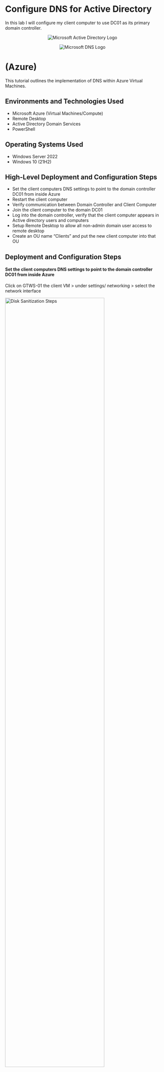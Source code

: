 # Configure DNS for Active Directory
In this lab I will configure my client computer to use DC01 as its primary domain controller.

<p align="center">
<img src="https://i.imgur.com/pU5A58S.png" alt="Microsoft Active Directory Logo"/>
</p>
<p align="center">
<img src="https://i.imgur.com/kqtK3EL.png" alt="Microsoft DNS Logo"/>
</p>

<h1> (Azure)</h1>
This tutorial outlines the implementation of DNS within Azure Virtual Machines.<br />


<h2>Environments and Technologies Used</h2>

- Microsoft Azure (Virtual Machines/Compute)
- Remote Desktop
- Active Directory Domain Services
- PowerShell

<h2>Operating Systems Used </h2>

- Windows Server 2022
- Windows 10 (21H2)

<h2>High-Level Deployment and Configuration Steps</h2>

- Set the client computers DNS settings to point to the domain controller DC01 from inside Azure
- Restart the client computer
- Verify communication between Domain Controller and Client Computer
- Join the client computer to the domain DC01
- Log into the domain controller, verify that the client computer appears
  in Active directory users and computers
- Setup Remote Desktop to allow all non-admin domain user access to remote desktop
- Create an OU name “Clients” and put the new client computer into that OU


<h2>Deployment and Configuration Steps</h2>

<h4>Set the client computers DNS settings to point to the domain controller DC01 from inside Azure</h4>

<p>Click on GTWS-01 the client VM  > under settings/ networking > select the network interface
<p>
<img src="https://i.imgur.com/N6wcIUQ.png " height="80%" width="80%" alt="Disk Sanitization Steps"/>

<p>Select DNS servers > custom > enter the private IP address for DC01 “10.0.0.4”  > save
<P>
<img src="https://i.imgur.com/r3gzRyQ.png " height="80%" width="80%" alt="Disk Sanitization Steps"/>

<p>From the Azure portal > restart GTWS-01 client to flush the old DNS settings
<p>
<img src="https://i.imgur.com/hOUJbk0.png " height="80%" width="80%" alt="Disk Sanitization Steps"/>


<h4> Verify communication between Domain Controller and Client Computer</h4>

<p>Log into GTWS-01 client with RDP using the public IP address 
Use the local Admin username
<p>
<img src="https://i.imgur.com/IgS03Ct.png" height="40%" width="40%" alt="Disk Sanitization Steps"/>

<p>Check to see if the DNS Servers is pointing to DC01 private address 10.0.0.4

Right-click start > run > cmd

Ipconfig /all    
<p>
<img src="https://i.imgur.com/PDb8xFj.png" height="70%" width="70%" alt="Disk Sanitization Steps"/>

<p>Ping 10.0.0.4   to verify communication between DC01 and the client computer
<p>
<img src="https://i.imgur.com/wtn2zvD.png" height="40%" width="40%" alt="Disk Sanitization Steps"/>
  

<h4>Join the client computer to the domain DC01</h4>

<p>Right-click Start > system > rename this pc (advanced)
<p>
<img src="https://i.imgur.com/94fqCRp.png " height="70%" width="70%" alt="Disk Sanitization Steps"/>

<p>Change > Member of Domain
<p>
<img src="https://i.imgur.com/ei1jYGI.png" height="50%" width="50%" alt="Disk Sanitization Steps"/>

<p>Enter the domain name > Ok
<p>
<img src="https://i.imgur.com/Dt3jD6C.png " height="50%" width="50%" alt="Disk Sanitization Steps"/>

<p>Enter domain user name:	gterrylabdomain.com\gregory.terry
Enter password:		

This computer is now part of the domain
<p>
<img src="https://i.imgur.com/yvNTTc3.png " height="40%" width="40%" alt="Disk Sanitization Steps"/>



<h4>Log into the domain controller, verify that the client computer appears in Active directory users and computers</h4

<p>Restart the VM connection > log on to DC01 with RDP using the domain logon username
<p>
<img src="https://i.imgur.com/HaJIrwM.png" height="40%" width="40%" alt="Disk Sanitization Steps"/>

</p>In Server Manager > tools > Active Directory Users and Computers >

expand the domain down to computers >

We can see that GTWS-01 is listed as a computer in the domain
</p>
<img src="https://i.imgur.com/xomMQ8e.png" height="60%" width="60%" alt="Disk Sanitization Steps"/>


<h4>Setup Remote Desktop to allow all non-admin domain user access to remote desktop</h4>

<p>Log back into GTWS-01
Right-click start > system > remote desktop
<p>
<img src="https://i.imgur.com/vGUgwWu.png" height="50%" width="50%" alt="Disk Sanitization Steps"/>

<p>Under User Accounts, select Users that can remotely access this PC
<p>
<img src="https://i.imgur.com/VbQXvyj.png" height="40%" width="40%" alt="Disk Sanitization Steps"/>

<p>Add > domain users
<p>
<img src="https://i.imgur.com/4bm5UWT.png" height="40%" width="40%" alt="Disk Sanitization Steps"/>


</p>Go to DC01
Active Directory Users and Computers > mydomain.com > users > domain users >

Members tab	

**Here are the domain users that can access GTWS01 with RDP
</p>
<img src="https://i.imgur.com/XobNe1s.png" height="70%" width="70%" alt="Disk Sanitization Steps"/>
  

<h4>Create an OU name “Clients” and put the new client computer into that OU</h4>

</p>Active Directory Users and Computers > right-click gterrylabdoamin.com >

new > Organizational Unit
</p>
<img src="" height="70%" width="70%" alt="Disk Sanitization Steps"/>

<p>Name the OU "CLIENTS"  > OK
<p>

<p>Drag the Client Computer from the Computers OU the the Clients OU
<p>

</p>In the next lab I will create new users with a PowerShell script and attempt

to log on to the domain controller with one of the new users.
</p>
